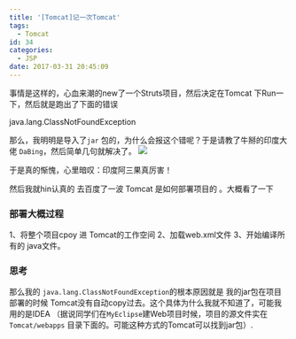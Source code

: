 ```yaml
---
title: '[Tomcat]记一次Tomcat'
tags:
  - Tomcat
id: 34
categories:
  - JSP
date: 2017-03-31 20:45:09
---
```


事情是这样的，心血来潮的new了一个Struts项目，然后决定在Tomcat 下Run一下，然后就是跑出了下面的错误

java.lang.ClassNotFoundException

那么，我明明是导入了`jar` 包的，为什么会报这个错呢？于是请教了牛掰的印度大佬 `DaBing`，然后简单几句就解决了。
![](http://i.imgur.com/cvVv5Qc.jpg)

于是真的惭愧，心里暗叹：印度阿三果真厉害！

然后我就hin认真的 去百度了一波 Tomcat 是如何部署项目的 。大概看了一下

### 部署大概过程

1、将整个项目cpoy 进 Tomcat的工作空间
2、加载web.xml文件
3、开始编译所有的 java文件。

### 思考

那么我的 `java.lang.ClassNotFoundException`的根本原因就是 我的jar包在项目部署的时候 Tomcat没有自动copy过去。这个具体为什么我就不知道了，可能我用的是IDEA （据说同学们在`MyEclipse`建Web项目时候，项目的源文件实在`Tomcat/webapps` 目录下面的。可能这种方式的Tomcat可以找到jar包）.